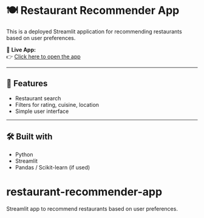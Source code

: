 # 🍽️ Restaurant Recommender App

This is a deployed Streamlit application for recommending restaurants based on user preferences.

🔗 **Live App:**  
👉 [Click here to open the app](https://restaurantrecommender-app-5gv7vtkappzdhaagmnzf2d5.streamlit.app/)

---

## 📌 Features
- Restaurant search
- Filters for rating, cuisine, location
- Simple user interface

---

## 🛠️ Built with
- Python
- Streamlit
- Pandas / Scikit-learn (if used)
# restaurant-recommender-app
Streamlit app to recommend restaurants based on user preferences.
